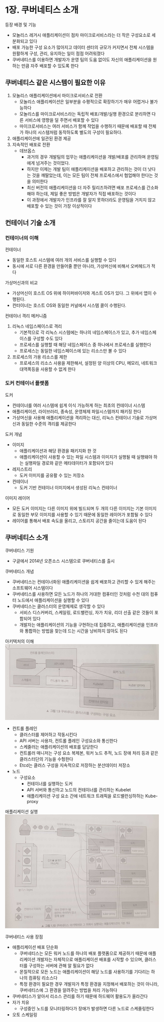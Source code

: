 # 1장. 쿠버네티스 소개
등장 배경 및 기능
- 모놀리스 레거시 애플리케이션이 점차 마이크로서비스라는 더 작은 구성요소로 세분화되고 있다
- 배포 가능한 구성 요소가 많아지고 데이터 센터의 규모가 커지면서 전체 시스템을 원활하게 구성, 관리, 유지하는 일이 점점 어려워졌다
- 쿠버네티스를 이용하면 개발자가 운영 팀의 도움 없이도 자신의 애플리케이션을 원하는 만큼 자주 배포할 수 있도록 한다
## 쿠버네티스 같은 시스템이 필요한 이유
1. 모놀리스 애플리케이션에서 마이크로서비스로 전환
   - 모놀리스 애플리케이션은 일부분을 수평적으로 확장하기가 매우 어렵거나 불가능하다
   - 모놀리스를 마이크로서비스라는 독립적 배포/개발/실행 환경으로 분리하면 다른 서비스에 영향을 덜 주면서 배포할 수 있다
   - 마이크로서비스는 여러 서비스가 함께 작업을 수행하기 때문에 배포할 때 전체가 하나의 시스템처럼 동작하도록 별도의 구성이 필요하다. 
2. 애플리케이션에 일관된 환경 제공
3. 지속적인 배포로 전환
   - 데브옵스
      - 과거의 경우 개발팀의 업무는 애플리케이션을 개발/배포를 관리하며 운영팀에게 넘겨주는 것이었다. 
      - 하지만 이제는 개발 팀이 애플리케이션을 배포하고 관리하는 것이 더 낫다는 것을 깨딸았는데, 이는 모든 팀이 전체 프로세스에서 협업해야 한다는 것을 의미한다
      - 최신 버전의 애플리케이션을 더 자주 릴리즈하려면 배포 프로세스를 간소화해야 하는데, 제일 좋은 방법은 개발자가 직접 배포하는 것이다
      - 이 과정에서 개발자가 인프라를 잘 알지 못하더라도 운영팀을 거치지 않고 배포할 수 있는 것이 가장 이상적이다

## 컨테이너 기술 소개
### 컨테이너의 이해
컨테이너
- 동일한 호스트 시스템에 여러 개의 서비스를 실행할 수 있다
- 동시에 서로 다른 환경을 만들어줄 뿐만 아니라, 가상머신에 비해서 오버헤드가 적다

가상머신과의 비교
- 가상머신이 호스트 OS 위에 하이퍼바이저와 게스트 OS가 있다. 그 위에서 앱이 수행된다.
- 컨터이너는 호스트 OS와 동일한 커널에서 시스템 콜이 수행된다.

컨테이너 격리 메커니즘
1. 리눅스 네임스페이스로 격리
   - 기본적으로 각 리눅스 시스템에는 하나의 네임스페이스가 있고, 추가 네임스페이스를 구성할 수도 있다
   - 프로세스를 실행할 때 해당 네임스페이스 중 하나에서 프로세스를 실행한다
   - 프로세스는 동일한 네임스페이스에 있는 리소스만 볼 수 있다
2. 프로세스의 가용 리소스를 제한
   - 프로세스의 리소스 사용을 제한해서, 설정된 양 이상의 CPU, 메모리, 네트워크 대역폭등을 사용할 수 없게 한다

### 도커 컨테이너 플랫폼
도커
- 컨테이너를 여러 시스템에 쉽게 이식 가능하게 하는 최초의 컨테이너 시스템
- 애플리케이션, 라이브러리, 종속성, 운영체제 파일시스템까지 패키징 한다
- 가상머신을 사용해 애플리케이션을 격리하는 대신, 리눅스 컨테이너 기술로 가상머신과 동일한 수준의 격리를 제공한다

도커 개념
- 이미지
   - 애플리케이션과 해당 환경을 패키지화 한 것
   - 애플리케이션이 사용할 수 있는 파일 시스템과 이미지가 실행될 때 실행돼야 하는 실행파일 경로와 같은 메타데이터가 포함되어 있다
- 레지스트리
   - 도커 이미지를 공유활 수 있는 저장소
- 컨테이너
   - 도커 기반 컨테이너 이미지에서 생성된 리눅스 컨테이너

이미지 레이어
- 모든 도커 이미지는 다른 이미지 위에 빌드되며 두 개의 다른 이미지는 기본 이미지로 동일한 부모 이미지를 사용할 수 있기 때문에 동일한 레이어가 포함될 수 있다
- 레이어를 통해서 배포 속도을 올리고, 스토리지 공간을 줄이는데 도움이 된다

## 쿠버네티스 소개
쿠버네티스 기원
- 구글에서 2014년 오픈소스 시스템으로 쿠버네티스를 출시

쿠버네티스 개념
- 쿠버네티스는 컨테이너화된 애플리케이션을 쉽게 배포하고 관리할 수 있게 해주는 소프트웨어 시스템이다
- 쿠버네티스를 사용하면 모든 노드가 하나의 거대한 컴퓨터인 것처럼 수천 대의 컴퓨터 노드에서 애플리케이션을 실행할 수 있다
- 쿠버네티스는 클러스터의 운영체제로 생각할 수 있다
   - 서비스 디스커버리, 스케일링, 로드밸런싱, 자가 치유, 리더 선출 같은 것들이 포함되어 있다
   - 개발자는 애플리케이션의 기능을 구현하는데 집중하고, 애플리케이션을 인프라와 통합하는 방법을 찾는데 드는 시간을 낭비하지 않아도 된다

아키텍처의 이해
![1-9](/images/1-9.png)
- 컨트롤 플레인
   - 클러스터를 제어하고 작동시킨다
   - API 서버는 사용자, 컨트롤 플레인 구성요소와 통신한다
   - 스케줄러는 애플리케이션의 배포를 담당한다
   - 컨트롤러 매니저는 구성 요소 복제본, 워커 노드 추적, 노드 장애 처리 등과 같은 클러스터단의 기능을 수헝한다
   - Etcd는 클러스 구성을 지속적으로 저장하는 분산데이터 저장소
- 노드
   - 구성요소
      - 컨테이너를 실행하는 도커
      - API 서버와 통신하고 노드의 컨테이너를 관리하는 Kubelet
      - 애플리케이션 구성 요소 간에 네트워크 트래픽을 로드밸런싱하하는 Kube-proxy

애플리케이션 실행
![1-10](/images/1-10.png)

쿠버네티스 사용 장점
- 애플리케이션 배포 단순화
   - 쿠버네티스는 모든 워커 노드를 하나의 배포 플랫폼으로 제공하기 때문에 애플리케이션 개발자는 자체적으로 애플리케이션 배포를 시작할 수 있으며, 클러스터를 구성하는 서버에 관해 알 필요가 없다
   - 몬질적으로 모든 노드는 애플리케이션이 해당 노드를 사용하기를 기다리는 하나의 컴퓨팅 리소스다
   - 특정 환경이 필요한 경우 개발자가 특정 환경을 지정해서 배포하는 것이 아니라, 쿠버네티스에 그 환경을 알려주는 방법을 처리 가능하다
- 쿠버네티스가 알아서 리소스 관리를 하기 때문에 하드웨어 활용도가 올라간다
- 자가 치유
   - 구성중인 노드를 모니터링하다가 장애가 발생하면 다른 노드로 스케줄링한다
- 오토 스케일링
